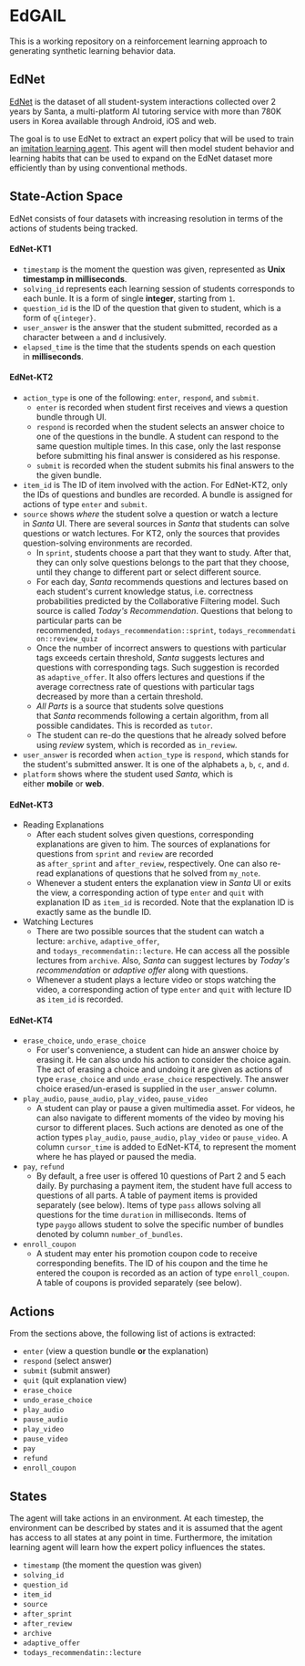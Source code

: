 # EdGAIL

This is a working repository on a reinforcement learning approach to generating synthetic learning behavior data.

## EdNet

[EdNet](https://github.com/riiid/ednet) is the dataset of all student-system interactions collected over 2 years by Santa, a multi-platform AI tutoring service with more than 780K users in Korea available through Android, iOS and web.

The goal is to use EdNet to extract an expert policy that will be used to train an [imitation learning agent](https://dl.acm.org/doi/10.1145/3054912). This agent will then model student behavior and learning habits that can be used to expand on the EdNet dataset more efficiently than by using conventional methods.

## State-Action Space

EdNet consists of four datasets with increasing resolution in terms of the actions of students being tracked.

#### EdNet-KT1

- `timestamp` is the moment the question was given, represented as **Unix timestamp in milliseconds**.
- `solving_id` represents each learning session of students corresponds to each bunle. It is a form of single **integer**, starting from `1`.
- `question_id` is the ID of the question that given to student, which is a form of `q{integer}`.
- `user_answer` is the answer that the student submitted, recorded as a character between `a` and `d` inclusively.
- `elapsed_time` is the time that the students spends on each question in **milliseconds**.

#### EdNet-KT2

- `action_type` is one of the following: `enter`, `respond`, and `submit`.
    - `enter` is recorded when student first receives and views a question bundle through UI.
    - `respond` is recorded when the student selects an answer choice to one of the questions in the bundle. A student can respond to the same question multiple times. In this case, only the last response before submitting his final answer is considered as his response.
    - `submit` is recorded when the student submits his final answers to the the given bundle.
- `item_id` is The ID of item involved with the action. For EdNet-KT2, only the IDs of questions and bundles are recorded. A bundle is assigned for actions of type `enter` and `submit`.
- `source` shows *where* the student solve a question or watch a lecture in *Santa* UI. There are several sources in *Santa* that students can solve questions or watch lectures. For KT2, only the sources that provides question-solving environments are recorded.
    - In `sprint`, students choose a part that they want to study. After that, they can only solve questions belongs to the part that they choose, until they change to different part or select different source.
    - For each day, *Santa* recommends questions and lectures based on each student's current knowledge status, i.e. correctness probabilities predicted by the Collaborative Filtering model. Such source is called *Today's Recommendation*. Questions that belong to particular parts can be recommended, `todays_recommendation::sprint`, `todays_recommendation::review_quiz`
    - Once the number of incorrect answers to questions with particular tags exceeds certain threshold, *Santa* suggests lectures and questions with corresponding tags. Such suggestion is recorded as `adaptive_offer`. It also offers lectures and questions if the average correctness rate of questions with particular tags decreased by more than a certain threshold.
    - *All Parts* is a source that students solve questions that *Santa* recommends following a certain algorithm, from all possible candidates. This is recorded as `tutor`.
    - The student can re-do the questions that he already solved before using *review* system, which is recorded as `in_review`.
- `user_answer` is recorded when `action_type` is `respond`, which stands for the student's submitted answer. It is one of the alphabets `a`, `b`, `c`, and `d`.
- `platform` shows where the student used *Santa*, which is either **mobile** or **web**.

#### EdNet-KT3

- Reading Explanations
    - After each student solves given questions, corresponding explanations are given to him. The sources of explanations for questions from `sprint` and `review` are recorded as `after_sprint` and `after_review`, respectively. One can also re-read explanations of questions that he solved from `my_note`.
    - Whenever a student enters the explanation view in *Santa* UI or exits the view, a corresponding action of type `enter` and `quit` with explanation ID as `item_id` is recorded. Note that the explanation ID is exactly same as the bundle ID.
- Watching Lectures
    - There are two possible sources that the student can watch a lecture: `archive`, `adaptive_offer`, and `todays_recommendatin::lecture`. He can access all the possible lectures from `archive`. Also, *Santa* can suggest lectures by *Today's recommendation* or *adaptive offer* along with questions.
    - Whenever a student plays a lecture video or stops watching the video, a corresponding action of type `enter` and `quit` with lecture ID as `item_id` is recorded.

#### EdNet-KT4

- `erase_choice`, `undo_erase_choice`
    - For user's convenience, a student can hide an answer choice by erasing it. He can also undo his action to consider the choice again. The act of erasing a choice and undoing it are given as actions of type `erase_choice` and `undo_erase_choice` respectively. The answer choice erased/un-erased is supplied in the `user_answer` column.
- `play_audio`, `pause_audio`, `play_video`, `pause_video`
    - A student can play or pause a given multimedia asset. For videos, he can also navigate to different moments of the video by moving his cursor to different places. Such actions are denoted as one of the action types `play_audio`, `pause_audio`, `play_video` or `pause_video`. A column `cursor_time` is added to EdNet-KT4, to represent the moment where he has played or paused the media.
- `pay`, `refund`
    - By default, a free user is offered 10 questions of Part 2 and 5 each daily. By purchasing a payment item, the student have full access to questions of all parts. A table of payment items is provided separately (see below). Items of type `pass` allows solving all questions for the time `duration` in milliseconds. Items of type `paygo` allows student to solve the specific number of bundles denoted by column `number_of_bundles`.
- `enroll_coupon`
    - A student may enter his promotion coupon code to receive corresponding benefits. The ID of his coupon and the time he entered the coupon is recorded as an action of type `enroll_coupon`. A table of coupons is provided separately (see below).

## Actions

From the sections above, the following list of actions is extracted:
- `enter` (view a question bundle **or** the explanation)
- `respond` (select answer)
- `submit` (submit answer)
- `quit` (quit explanation view)
- `erase_choice`
- `undo_erase_choice`
- `play_audio`
- `pause_audio`
- `play_video`
- `pause_video`
- `pay`
- `refund`
- `enroll_coupon`

## States

The agent will take actions in an environment. At each timestep, the environment can be described by states and it is assumed that the agent has access to all states at any point in time. Furthermore, the imitation learning agent will learn how the expert policy influences the states.

- `timestamp` (the moment the question was given)
- `solving_id`
- `question_id`
- `item_id`
- `source`
- `after_sprint`
- `after_review`
- `archive`
- `adaptive_offer`
- `todays_recommendatin::lecture`